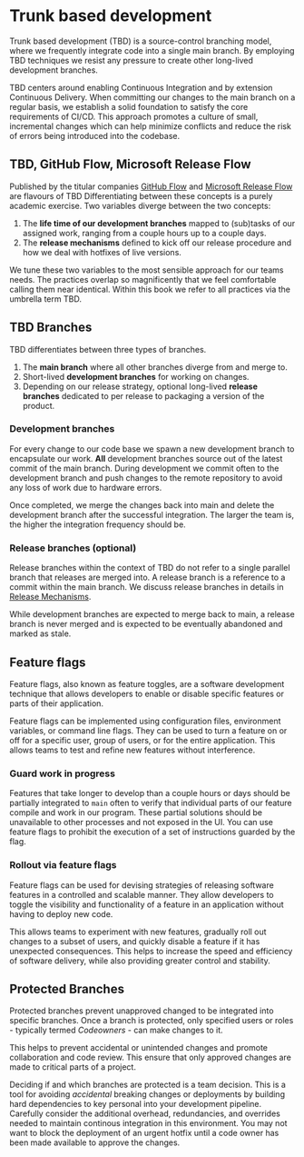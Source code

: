 # Trunk based development

Trunk based development (TBD) is a source-control branching model, where we frequently integrate code into a single main branch. By employing TBD techniques we resist any pressure to create other long-lived development branches.

TBD centers around enabling Continuous Integration and by extension Continuous Delivery. When committing our changes to the main branch on a regular basis, we establish a solid foundation to satisfy the core requirements of CI/CD. This approach promotes a culture of small, incremental changes which can help minimize conflicts and reduce the risk of errors being introduced into the codebase.

## TBD, GitHub Flow, Microsoft Release Flow

Published by the titular companies [GitHub Flow](https://docs.github.com/en/get-started/quickstart/github-flow) and [Microsoft Release Flow](https://devblogs.microsoft.com/devops/release-flow-how-we-do-branching-on-the-vsts-team/) are flavours of TBD Differentiating between these concepts is a purely academic exercise. Two variables diverge between the two concepts:

1. The **life time of our development branches** mapped to (sub)tasks of our assigned work, ranging from a couple hours up to a couple days.
2. The **release mechanisms** defined to kick off our release procedure and how we deal with hotfixes of live versions.

We tune these two variables to the most sensible approach for our teams needs. The practices overlap so magnificently that we feel comfortable calling them near identical. Within this book we refer to all practices via the umbrella term TBD.

## TBD Branches

TBD differentiates between three types of branches.

1. The **main branch** where all other branches diverge from and merge to.
2. Short-lived **development branches** for working on changes.
3. Depending on our release strategy, optional long-lived **release branches** dedicated to per release to packaging a version of the product.

### Development branches

For every change to our code base we spawn a new development branch to encapsulate our work. **All** development branches source out of the latest commit of the main branch. During development we commit often to the development branch and push changes to the remote repository to avoid any loss of work due to hardware errors.

Once completed, we merge the changes back into main and delete the development branch after the successful integration. The larger the team is, the higher the integration frequency should be.

### Release branches (optional)

Release branches within the context of TBD do not refer to a single parallel branch that releases are merged into. A release branch is a reference to a commit within the main branch. We discuss release branches in details in [Release Mechanisms]().

While development branches are expected to merge back to main, a release branch is never merged and is expected to be eventually abandoned and marked as stale.

## Feature flags

Feature flags, also known as feature toggles, are a software development technique that allows developers to enable or disable specific features or parts of their application.

Feature flags can be implemented using configuration files, environment variables, or command line flags. They can be used to turn a feature on or off for a specific user, group of users, or for the entire application. This allows teams to test and refine new features without interference.

### Guard work in progress

Features that take longer to develop than a couple hours or days should be partially integrated to `main` often to verify that individual parts of our feature compile and work in our program. These partial solutions should be unavailable to other processes and not exposed in the UI. You can use feature flags to prohibit the execution of a set of instructions guarded by the flag.

### Rollout via feature flags

Feature flags can be used for devising strategies of releasing software features in a controlled and scalable manner. They allow developers to toggle the visibility and functionality of a feature in an application without having to deploy new code.

This allows teams to experiment with new features, gradually roll out changes to a subset of users, and quickly disable a feature if it has unexpected consequences. This helps to increase the speed and efficiency of software delivery, while also providing greater control and stability.

## Protected Branches

Protected branches prevent unapproved changed to be integrated into specific branches. Once a branch is protected, only specified users or roles - typically termed *Codeowners* - can make changes to it.

This helps to prevent accidental or unintended changes and promote collaboration and code review. This ensure that only approved changes are made to critical parts of a project.

Deciding if and which branches are protected is a team decision. This is a tool for avoiding *accidental* breaking changes or deployments by building hard dependencies to key personal into your development pipeline. Carefully consider the additional overhead,  redundancies, and overrides needed to maintain continous integration in this environment. You may not want to block the deployment of an urgent hotfix until a code owner has been made available to approve the changes.
